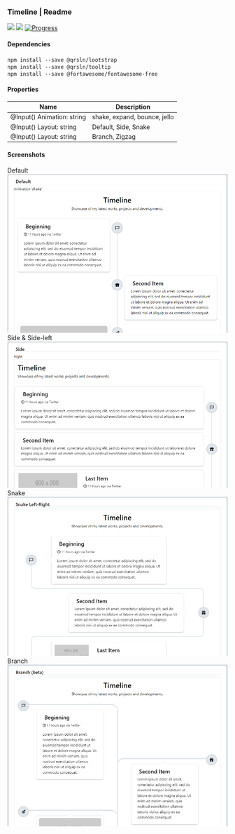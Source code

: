 ### Timeline | Readme

[![](https://img.shields.io/badge/Main-readme-white)](../../readme.md)
[![](https://img.shields.io/badge/usage-orange)](usage.md)
[![Progress](https://img.shields.io/badge/Demo-blue)](https://krsln.github.io/Showcase/LootBox/Timeline)

#### Dependencies

```shell
npm install --save @qrsln/lootstrap
npm install --save @qrsln/tooltip
npm install --save @fortawesome/fontawesome-free
```

#### Properties

| Name                       | Description                  |
|----------------------------|------------------------------|
| @Input() Animation: string | shake, expand, bounce, jello |
| @Input() Layout: string    | Default, Side, Snake         |
| @Input() Layout: string    | Branch, Zigzag               |

#### Screenshots
Default    
![](../../../../Images/LootBox/Timeline_Default_2022-01-27.png "Timeline Default")
Side & Side-left  
![](../../../../Images/LootBox/Timeline_Side_2022-01-27.png "Timeline Side & Side-left")
Snake  
![](../../../../Images/LootBox/Timeline_Snake_2022-01-27.png "Timeline Snake")
Branch  
![](../../../../Images/LootBox/Timeline_Branch_2022-01-27.png "Timeline Branch")
